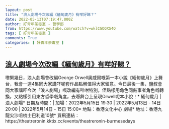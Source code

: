 ```yaml
---
layout: post
title: "浪人劇場今次改編《緬甸歲月》有咩好睇？"
date: 2022-05-13T07:19:47.000Z
author: 好青年荼毒室 - 哲學部
from: https://www.youtube.com/watch?v=wklCGOOXS4Q
tags: [ 好青年荼毒室 ]
comments: True
categories: [ 好青年荼毒室 ]
---
```

<!--1652426387000-->
[浪人劇場今次改編《緬甸歲月》有咩好睇？](https://www.youtube.com/watch?v=wklCGOOXS4Q)
------

<div>
嚟緊幾日，浪人劇場會改編George Orwell奧威爾嘅第一本小說《緬甸歲月》上舞台，我會一連4集同大家講吓呢套作品點解值得大家留意。今日最後一集，鹽叔會同大家講吓今次「浪人劇場」嘅改編有咩咁特別，佢點樣用角色同敍事者角色嘅轉換，又點樣引用東方哲學嘅角度，去喺舞台上呈現Orwell呢本小說！* 緬甸歲月 | 浪人劇場* 日期及時間：| 加場：2022年5月15日 19:30 | 2022年5月13日 - 14日 20:00 | 2022年5月14日 - 15日 15:00* 地點：香港文化中心 劇場* 地址：香港九龍尖沙咀梳士巴利道10號* 買飛連結：https://theatreronin.kktix.cc/events/theatreronin-burmesedays
</div>
